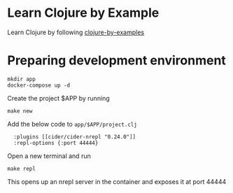 # Learn Clojure by Example

Learn Clojure by following [clojure-by-examples]

[clojure-by-examples]: https://kimh.github.io/clojure-by-example/#about


# Preparing development environment

```
mkdir app
docker-compose up -d
```

Create the project $APP by running

```
make new
```

Add the below code to `app/$APP/project.clj`

```
  :plugins [[cider/cider-nrepl "0.24.0"]]
  :repl-options {:port 44444}
```

Open a new terminal and run

````
make repl
````
This opens up an nrepl server in the container and exposes it at port 44444
